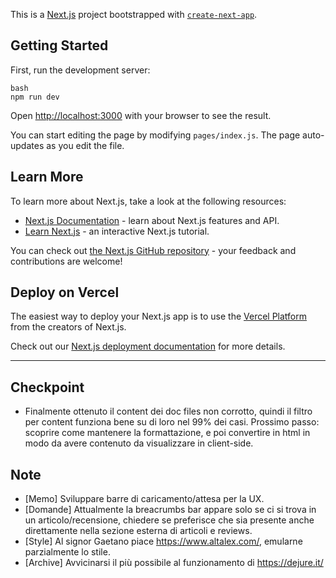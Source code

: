 This is a [Next.js](https://nextjs.org/) project bootstrapped with [`create-next-app`](https://github.com/vercel/next.js/tree/canary/packages/create-next-app).

## Getting Started

First, run the development server:

```
bash
npm run dev
```

Open [http://localhost:3000](http://localhost:3000) with your browser to see the result.

You can start editing the page by modifying `pages/index.js`. The page auto-updates as you edit the file.

## Learn More

To learn more about Next.js, take a look at the following resources:

- [Next.js Documentation](https://nextjs.org/docs) - learn about Next.js features and API.
- [Learn Next.js](https://nextjs.org/learn) - an interactive Next.js tutorial.

You can check out [the Next.js GitHub repository](https://github.com/vercel/next.js/) - your feedback and contributions are welcome!

## Deploy on Vercel

The easiest way to deploy your Next.js app is to use the [Vercel Platform](https://vercel.com/import?utm_medium=default-template&filter=next.js&utm_source=create-next-app&utm_campaign=create-next-app-readme) from the creators of Next.js.

Check out our [Next.js deployment documentation](https://nextjs.org/docs/deployment) for more details.
___________________________________________

## Checkpoint
- Finalmente ottenuto il content dei doc files non corrotto, quindi il filtro per content funziona bene su di loro nel 99% dei casi. Prossimo passo: scoprire come mantenere la formattazione, e poi convertire in html in modo da avere contenuto da visualizzare in client-side.

## Note
- [Memo] Sviluppare barre di caricamento/attesa per la UX.
- [Domande] Attualmente la breacrumbs bar appare solo se ci si trova in un articolo/recensione, chiedere se preferisce che sia presente anche direttamente nella sezione esterna di articoli e reviews.
- [Style] Al signor Gaetano piace https://www.altalex.com/, emularne parzialmente lo stile.
- [Archive] Avvicinarsi il più possibile al funzionamento di https://dejure.it/
